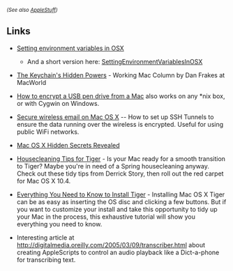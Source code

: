 <div id="wikitext">

<span style="font-size:83%">*(See also
[AppleStuff](http://wiki.tamouse.org?n=Technology.AppleStuff?action=print))*</span>

<div class="vspace">

</div>

Links
-----

-   [Setting environment variables in
    OSX](http://stackoverflow.com/questions/135688/setting-environment-variables-in-os-x)
    -   And a short version here: <span
        class="wikiword">[SettingEnvironmentVariablesInOSX](http://wiki.tamouse.org?n=Technology.SettingEnvironmentVariablesInOSX?action=print)</span>

    <div class="vspace">

    </div>

-   [The Keychain's Hidden
    Powers](http://www.macworld.com/2004/10/secrets/workingmac/index.php/?lsrc=mcrss-1104) -
    Working Mac Column by Dan Frakes at MacWorld
    <div class="vspace">

    </div>

-   [How to encrypt a USB pen drive from a
    Mac](http://www.askdavetaylor.com/how_can_i_secure_encrypt_folders_on_my_macs_usb_flash_drive.html)
    also works on any \*nix box, or with Cygwin on Windows.
    <div class="vspace">

    </div>

-   [Secure wireless email on Mac OS
    X](http://www.stopdesign.com/log/2005/02/07/secure-email.html) --
    How to set up SSH Tunnels to ensure the data running over the
    wireless is encrypted. Useful for using public WiFi networks.
    <div class="vspace">

    </div>

-   [Mac OS X Hidden Secrets
    Revealed](http://www.stepwise.com/Articles/Editorial/2002-04-01.01.html)
    <div class="vspace">

    </div>

-   [Housecleaning Tips for
    Tiger](http://www.oreillynet.com/pub/a/mac/2005/04/26/tiger.html) -
    Is your Mac ready for a smooth transition to Tiger? Maybe you're in
    need of a Spring housecleaning anyway. Check out these tidy tips
    from Derrick Story, then roll out the red carpet for Mac OS X 10.4.
    <div class="vspace">

    </div>

-   [Everything You Need to Know to Install
    Tiger](http://www.oreillynet.com/pub/a/mac/2005/04/29/tiger.html) -
    Installing Mac OS X Tiger can be as easy as inserting the OS disc
    and clicking a few buttons. But if you want to customize your
    install and take this opportunity to tidy up your Mac in the
    process, this exhaustive tutorial will show you everything you need
    to know.
    <div class="vspace">

    </div>

-   Interesting article at
    <http://digitalmedia.oreilly.com/2005/03/09/transcriber.html> about
    creating AppleScripts to control an audio playback like a
    Dict-a-phone for transcribing text.

<div class="vspace">

</div>

</div>
